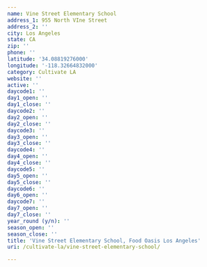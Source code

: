 ```yaml
---
name: Vine Street Elementary School
address_1: 955 North VIne Street
address_2: ''
city: Los Angeles
state: CA
zip: ''
phone: ''
latitude: '34.08819276000'
longitude: '-118.32664832000'
category: Cultivate LA
website: ''
active: ''
daycode1: ''
day1_open: ''
day1_close: ''
daycode2: ''
day2_open: ''
day2_close: ''
daycode3: ''
day3_open: ''
day3_close: ''
daycode4: ''
day4_open: ''
day4_close: ''
daycode5: ''
day5_open: ''
day5_close: ''
daycode6: ''
day6_open: ''
daycode7: ''
day7_open: ''
day7_close: ''
year_round (y/n): ''
season_open: ''
season_close: ''
title: 'Vine Street Elementary School, Food Oasis Los Angeles'
uri: /cultivate-la/vine-street-elementary-school/

---
```

